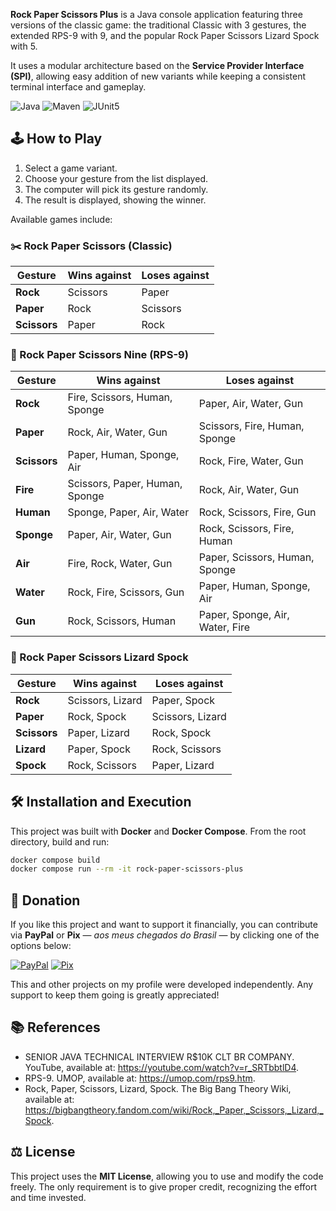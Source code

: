 **Rock Paper Scissors Plus** is a Java console application featuring three versions of the classic game: the traditional Classic with 3 gestures, the extended RPS-9 with 9, and the popular Rock Paper Scissors Lizard Spock with 5.

It uses a modular architecture based on the **Service Provider Interface (SPI)**, allowing easy addition of new variants while keeping a consistent terminal interface and gameplay.

![Java](https://img.shields.io/badge/java-%23ED8B00.svg?style=for-the-badge&logo=openjdk&logoColor=white)
![Maven](https://img.shields.io/badge/Apache%20Maven-C71A36?style=for-the-badge&logo=Apache%20Maven&logoColor=white)
![JUnit5](https://img.shields.io/badge/junit5-25A162?style=for-the-badge&logo=junit5&logoColor=white)

## 🕹️ How to Play

1. Select a game variant.
2. Choose your gesture from the list displayed.
3. The computer will pick its gesture randomly.
4. The result is displayed, showing the winner.

Available games include:

### ✂️ Rock Paper Scissors (Classic)

| Gesture      | Wins against | Loses against |
| ------------ | ------------ | ------------- |
| **Rock**     | Scissors     | Paper         |
| **Paper**    | Rock         | Scissors      |
| **Scissors** | Paper        | Rock          |

### 🔫 Rock Paper Scissors Nine (RPS-9)

| Gesture      | Wins against                   | Loses against                   |
| ------------ | ------------------------------ | ------------------------------- |
| **Rock**     | Fire, Scissors, Human, Sponge  | Paper, Air, Water, Gun          |
| **Paper**    | Rock, Air, Water, Gun          | Scissors, Fire, Human, Sponge   |
| **Scissors** | Paper, Human, Sponge, Air      | Rock, Fire, Water, Gun          |
| **Fire**     | Scissors, Paper, Human, Sponge | Rock, Air, Water, Gun           |
| **Human**    | Sponge, Paper, Air, Water      | Rock, Scissors, Fire, Gun       |
| **Sponge**   | Paper, Air, Water, Gun         | Rock, Scissors, Fire, Human     |
| **Air**      | Fire, Rock, Water, Gun         | Paper, Scissors, Human, Sponge  |
| **Water**    | Rock, Fire, Scissors, Gun      | Paper, Human, Sponge, Air       |
| **Gun**      | Rock, Scissors, Human          | Paper, Sponge, Air, Water, Fire |

### 🖖 Rock Paper Scissors Lizard Spock

| Gesture      | Wins against     | Loses against    |
| ------------ | ---------------- | ---------------- |
| **Rock**     | Scissors, Lizard | Paper, Spock     |
| **Paper**    | Rock, Spock      | Scissors, Lizard |
| **Scissors** | Paper, Lizard    | Rock, Spock      |
| **Lizard**   | Paper, Spock     | Rock, Scissors   |
| **Spock**    | Rock, Scissors   | Paper, Lizard    |

## 🛠️ Installation and Execution

This project was built with **Docker** and **Docker Compose**. From the root directory, build and run:

```bash
docker compose build
docker compose run --rm -it rock-paper-scissors-plus
```

## 🤝 Donation

If you like this project and want to support it financially, you can contribute via **PayPal** or **Pix** — _aos meus chegados do Brasil_ — by clicking one of the options below:

[![PayPal](https://img.shields.io/badge/PayPal-Donate-1040C1?labelColor=121661&style=for-the-badge&logo=paypal&link=https://www.paypal.com/donate/?hosted_button_id=2P9HPGUP7Z43S)](https://www.paypal.com/donate/?hosted_button_id=2P9HPGUP7Z43S)
[![Pix](https://img.shields.io/badge/Pix-Donate-FBB88A?labelColor=F26722&style=for-the-badge&logo=pix&logoColor=ffffff&link=https://tipa.ai/davidsantana06)](https://tipa.ai/davidsantana06)

This and other projects on my profile were developed independently. Any support to keep them going is greatly appreciated!

## 📚 References

- SENIOR JAVA TECHNICAL INTERVIEW R\$10K CLT BR COMPANY. YouTube, available at: https://youtube.com/watch?v=r_SRTbbtlD4.
- RPS-9. UMOP, available at: https://umop.com/rps9.htm.
- Rock, Paper, Scissors, Lizard, Spock. The Big Bang Theory Wiki, available at: https://bigbangtheory.fandom.com/wiki/Rock,_Paper,_Scissors,_Lizard,_Spock.

## ⚖️ License

This project uses the **MIT License**, allowing you to use and modify the code freely. The only requirement is to give proper credit, recognizing the effort and time invested.
